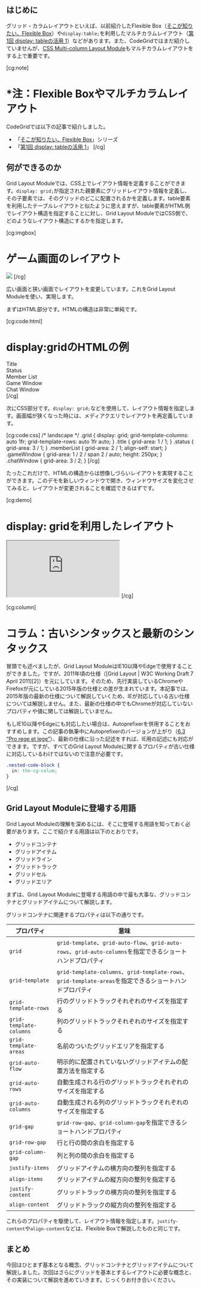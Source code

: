 ## はじめに

グリッド・カラムレイアウトといえば、以前紹介したFlexible Box（[そこが知りたい、Flexible Box](https://app.codegrid.net/entry/flexiblebox-1)）や`display:table;`を利用したマルチカラムレイアウト（[第1回 display: tableの活用 1](https://app.codegrid.net/entry/css-table-1)）などがあります。また、CodeGridではまだ紹介していませんが、[CSS Multi-column Layout Module](https://www.w3.org/TR/css3-multicol/#columns)もマルチカラムレイアウトをする上で重要です。

[cg:note]
# *注：Flexible Boxやマルチカラムレイアウト
CodeGridでは以下の記事で紹介しました。
- 「[そこが知りたい、Flexible Box](https://app.codegrid.net/series/2015-css-flexiblebox)」シリーズ
- 「[第1回 display: tableの活用 1](https://app.codegrid.net/entry/css-table-1)」
[/cg]


## 何ができるのか

Grid Layout Moduleでは、CSS上でレイアウト情報を定義することができます。`display: grid;`が指定された親要素にグリッドレイアウト情報を定義し、その子要素では、そのグリッドのどこに配置されるかを定義します。table要素を利用したテーブルレイアウトと似たように思えますが、table要素がHTML側でレイアウト構造を指定することに対し、Grid Layout ModuleではCSS側で、どのようなレイアウト構造にするかを指定します。

[cg:imgbox]
# ゲーム画面のレイアウト
![](https://s3-ap-northeast-1.amazonaws.com/codegrid/2016-display-grid/img/img01.png)
[/cg]

広い画面と狭い画面でレイアウトを変更しています。これをGrid Layout Moduleを使い、実現します。

まずはHTML部分です。HTMLの構造は非常に単純です。

[cg:code:html]
# display:gridのHTMLの例
<div class="grid">
  <div class="title">Title</div>
  <div class="status">Status</div>
  <div class="memberList">Member List</div>
  <div class="gameWindow">Game Window</div>
  <div class="chatWindow">Chat Window</div>
</div>
[/cg]

次にCSS部分です。`display: grid;`などを使用して、レイアウト情報を指定します。画面幅が狭くなった時には、メディアクエリでレイアウトを再定義しています。

[cg:code:css]
/* landscape */
.grid {
  display: grid;
  grid-template-columns: auto 1fr;
  grid-template-rows: auto 1fr auto;
}
.title {
  grid-area: 1 / 1;
}
.status {
  grid-area: 3 / 1;
}
.memberList {
  grid-area: 2 / 1;
  align-self: start;
}
.gameWindow {
  grid-area: 1 / 2 / span 2 / auto;
  height: 250px;
}
.chatWindow {
  grid-area: 3 / 2;
}
[/cg]

たったこれだけで、HTMLの構造からは想像しづらいレイアウトを実現することができます。このデモを新しいウィンドウで開き、ウィンドウサイズを変化させてみると、レイアウトが変更されることを確認できるはずです。

[cg:demo]
# display: gridを利用したレイアウト
<iframe src="https://s3-ap-northeast-1.amazonaws.com/codegrid/2016-display-grid/demo/1/index.html" data-trigger></iframe>
[/cg]

[cg:column]
# コラム：古いシンタックスと最新のシンタックス

冒頭でも述べましたが、Grid Layout ModuleはIE10以降やEdgeで使用することができました。ですが、2011年頃の仕様（[Grid Layout | W3C Working Draft 7 April 2011][2]）を元にしています。そのため、先行実装しているChromeやFirefoxが元にしている2015年版の仕様との差が生まれています。本記事では、2015年版の最新の仕様について解説していくため、IEが対応している古い仕様については解説しません。また、最新の仕様の中でもChromeが対応していないプロパティや値に関しては解説していません。

もしIE10以降やEdgeにも対応したい場合は、Autoprefixerを併用することをおすすめします。この記事の執筆中にAutoprefixerのバージョンが上がり（[6.3 “Pro rege et lege”](https://github.com/postcss/autoprefixer/releases/tag/6.3.0)）、最新の仕様に沿った記述をすれば、IE用の記述にも対応ができます。ですが、すべてのGrid Layout Moduleに関するプロパティが古い仕様に対応しているわけではないので注意が必要です。

```css
.nested-code-block {
  in: the-cg-colum;
}
```
[/cg]


## Grid Layout Moduleに登場する用語

Grid Layout Moduleの理解を深めるには、そこに登場する用語を知っておく必要があります。ここで紹介する用語は以下のとおりです。

- グリッドコンテナ
- グリッドアイテム
- グリッドライン
- グリッドトラック
- グリッドセル
- グリッドエリア

まずは、Grid Layout Moduleに登場する用語の中で最も大事な、グリッドコンテナとグリッドアイテムについて解説します。

グリッドコンテナに関連するプロパティは以下の通りです。

プロパティ | 意味
--- | ---
`grid` | `grid-template`、`grid-auto-flow`、`grid-auto-rows`、`grid-auto-columns`を指定できるショートハンドプロパティ
`grid-template` | `grid-template-columns`、`grid-template-rows`、`grid-template-areas`を指定できるショートハンドプロパティ
`grid-template-rows` | 行のグリッドトラックそれぞれのサイズを指定する
`grid-template-columns` | 列のグリッドトラックそれぞれのサイズを指定する
`grid-template-areas` | 名前のついたグリッドエリアを指定する
`grid-auto-flow` | 明示的に配置されていないグリッドアイテムの配置方法を指定する
`grid-auto-rows` | 自動生成される行のグリッドトラックそれぞれのサイズを指定する
`grid-auto-columns` | 自動生成される列のグリッドトラックそれぞれのサイズを指定する
`grid-gap` | `grid-row-gap`、`grid-column-gap`を指定できるショートハンドプロパティ
`grid-row-gap` | 行と行の間の余白を指定する
`grid-column-gap` | 列と列の間の余白を指定する
`justify-items` | グリッドアイテムの横方向の整列を指定する
`align-items` | グリッドアイテムの縦方向の整列を指定する
`justify-content` | グリッドトラックの横方向の整列を指定する
`align-content` | グリッドトラックの縦方向の整列を指定する

これらのプロパティを駆使して、レイアウト情報を指定します。`justify-content`や`align-content`などは、Flexible Boxで解説したものと同じです。

## まとめ
今回はひとまず基本となる概念、グリッドコンテナとグリッドアイテムについて解説しました。次回はさらにグリッドを基本とするレイアウトに必要な概念と、その実装について解説を進めていきます。じっくりお付き合いください。
